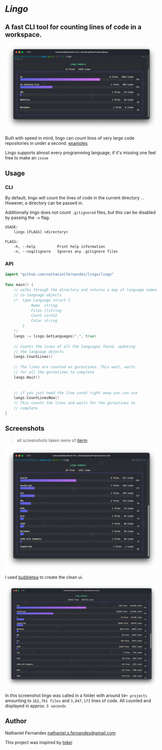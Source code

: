 # _Lingo_

## A fast CLI tool for counting lines of code in a workspace.

<img src="./screenshots/ss1.png">

Built with speed in mind, lingo can count lines of very large code repositories in under a second. [examples](#screenshots)

Lingo supports almost every programming language, if it's missing one feel free to make an `issue`

## Usage

### CLI

By default, lingo will count the lines of code in the current directory `.`. <br/>
However, a directory can be passed in.

Additionally lingo does not count `.gitignored` files, but this can be disabled by passing the `-n` flag.

```
USAGE:
    lingo [FLAGS] <directory>

FLAGS:
    -h, --help          Print help information
    -n, --nogitignore   Ignores any .gitignore files
```

### API

```go
import "github.com/nathanielfernandes/lingo/lingo"

func main() {
    // walks through the directory and returns a map of language names
    // to language objects
    /*  type Language struct {
	        Name  string
	        Files []string
	        Count uint32
	        Color string
        }
    */
    langs := lingo.GetLanguages(".", true)

    // Counts the lines of all the languages found, updating
    // the language objects
    langs.CountLines()

    // The lines are counted on goroutines. This wait, waits
    // for all the goroutines to complete
    langs.Wait()


    // if you just need the line count right away you can use
    langs.CountLinesNow()
    // This counts the lines and waits for the goroutines to
    // complete
}
```

## Screenshots

> all screenshots taken were of [iterm](https://iterm2.com/)

<img src="./screenshots/ss2.png">

I used [bubbletea](https://github.com/charmbracelet/bubbletea) to create the clean ui.

<img src="./screenshots/ss3.png">

In this screenshot lingo was called in a folder with around `50+ projects` amounting to `162,761 files` and `3,847,173` lines of code. All counted and displayed in approx. `5 seconds`

## Author

Nathaniel Fernandes nathaniel.s.fernandes@gmail.com

This project was inspired by [tokei](https://github.com/XAMPPRocky/tokei)
